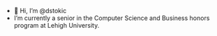 - 👋 Hi, I’m @dstokic
- I’m currently a senior in the Computer Science and Business honors program at Lehigh University.
